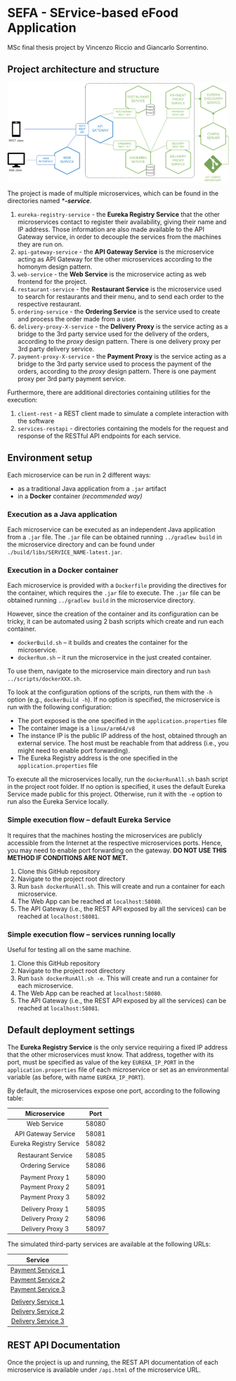 # SEFA - SErvice-based eFood Application
MSc final thesis project by Vincenzo Riccio and Giancarlo Sorrentino.

## Project architecture and structure

![Component Diagram](../documents/Managed%20System/HexagonComponentDiagram.png)

The project is made of multiple microservices, which can be found in the directories named _***-service**_.

1. `eureka-registry-service` - the **Eureka Registry Service** that the other microservices contact to register their availability, giving their name and IP address. Those information are also made available to the API Gateway service, in order to decouple the services from the machines they are run on.
2. `api-gateway-service` - the **API Gateway Service** is the microservice acting as API Gateway for the other microservices according to the homonym design pattern.
3. `web-service` - the **Web Service** is the microservice acting as web frontend for the project.
4. `restaurant-service` - the **Restaurant Service** is the microservice used to search for restaurants and their menu, and to send each order to the respective restaurant.
5. `ordering-service` - the **Ordering Service** is the service used to create and process the order made from a user.
6. `delivery-proxy-X-service` - the **Delivery Proxy** is the service acting as a bridge to the 3rd party service used for the delivery of the orders, according to the _proxy_ design pattern. There is one delivery proxy per 3rd party delivery service.
7. `payment-proxy-X-service` - the **Payment Proxy** is the service acting as a bridge to the 3rd party service used to process the payment of the orders, according to the _proxy_ design pattern. There is one payment proxy per 3rd party payment service.

Furthermore, there are additional directories containing utilities for the execution:

1.  `client-rest` - a REST client made to simulate a complete interaction with the software
2.  `services-restapi` - directories containing the models for the request and response of the RESTful API endpoints for each service.


## Environment setup
Each microservice can be run in 2 different ways: 
- as a traditional Java application from a `.jar` artifact
- in a **Docker** container _(recommended way)_

### Execution as a Java application
Each microservice can be executed as an independent Java application from a `.jar` file. The `.jar` file can be obtained running `../gradlew build` in the microservice directory and can be found under `./build/libs/SERVICE_NAME-latest.jar`.

### Execution in a Docker container
Each microservice is provided with a `Dockerfile` providing the directives for the container, which requires the `.jar` file to execute. The `.jar` file can be obtained running `../gradlew build` in the microservice directory.

However, since the creation of the container and its configuration can be tricky, it can be automated using 2 bash scripts which create and run each container.

- `dockerBuild.sh` – it builds and creates the container for the microservice.
- `dockerRun.sh` – it run the microservice in the just created container.

To use them, navigate to the microservice main directory and run `bash ../scripts/dockerXXX.sh`.

To look at the configuration options of the scripts, run them with the `-h` option (e.g., `dockerBuild -h`). If no option is specified, the microservice is run with the following configuration:
- The port exposed is the one specified in the `application.properties` file
- The container image is a `linux/arm64/v8`
- The instance IP is the public IP address of the host, obtained through an external service. The host must be reachable from that address (i.e., you might need to enable port forwarding).
- The Eureka Registry address is the one specified in the `application.properties` file

To execute all the microservices locally, run the `dockerRunAll.sh` bash script in the project root folder. If no option is specified, it uses the default Eureka Service made public for this project. Otherwise, run it with the `-e` option to run also the Eureka Service locally. 

### Simple execution flow – default Eureka Service
It requires that the machines hosting the microservices are publicly accessible from the Internet at the respective microservices ports. Hence, you may need to enable port forwarding on the gateway. **DO NOT USE THIS METHOD IF CONDITIONS ARE NOT MET.**

1. Clone this GitHub repository
2. Navigate to the project root directory
3. Run `bash dockerRunAll.sh`. This will create and run a container for each microservice.
4. The Web App can be reached at `localhost:58080`.
5. The API Gateway (i.e., the REST API exposed by all the services) can be reached at `localhost:58081`.


### Simple execution flow – services running locally
Useful for testing all on the same machine.
1. Clone this GitHub repository
2. Navigate to the project root directory
3. Run `bash dockerRunAll.sh -e`. This will create and run a container for each microservice.
4. The Web App can be reached at `localhost:58080`.
5. The API Gateway (i.e., the REST API exposed by all the services) can be reached at `localhost:58081`.


## Default deployment settings
The **Eureka Registry Service** is the only service requiring a fixed IP address that the other microservices must know. That address, together with its port, must be specified as value of the key `EUREKA_IP_PORT` in the `application.properties` file of each microservice or set as an environmental variable (as before, with name `EUREKA_IP_PORT`).

By default, the microservices expose one port, according to the following table:

|      Microservice       |       Port      |
|     :-------------:     | :-------------: |
|       Web Service       |      58080      |
|   API Gateway Service   |      58081      |
| Eureka Registry Service |      58082      |
|                         |                 |
|    Restaurant Service   |      58085      |
|     Ordering Service    |      58086      |
|                         |                 |
|     Payment Proxy 1     |      58090      |
|     Payment Proxy 2     |      58091      |
|     Payment Proxy 3     |      58092      |
|                         |                 |
|     Delivery Proxy 1    |      58095      |
|     Delivery Proxy 2    |      58096      |
|     Delivery Proxy 3    |      58097      |

The simulated third-party services are available at the following URLs:

|         Service                                                                                  |
|     :-------------:                                                                              |
|    [Payment Service 1](https://xmximxmorpjwponbk2qp72p33i0fekhf.lambda-url.eu-west-1.on.aws/)    |
|    [Payment Service 2](https://guzsl5ufk2ztqhlxdlbatl7dzy0vaani.lambda-url.eu-west-1.on.aws/)    |
|    [Payment Service 3](https://aajv6txnny7uuycydk5lignrpy0fbrnq.lambda-url.eu-west-1.on.aws/)    |
|                                                                                                  |
|    [Delivery Service 1](https://x5xycqlbgwhi72r5lo2nwevrw40tomhi.lambda-url.eu-west-1.on.aws/)   |
|    [Delivery Service 2](https://63lm7vm6mhuunmisf3ym3kmtpq0rsxll.lambda-url.eu-west-1.on.aws/)   |
|    [Delivery Service 3](https://b7435mgabew2hf67gupfyyy2fe0tdmlj.lambda-url.eu-west-1.on.aws/)   |

## REST API Documentation
Once the project is up and running, the REST API documentation of each microservice is available under `/api.html` of the microservice URL.

